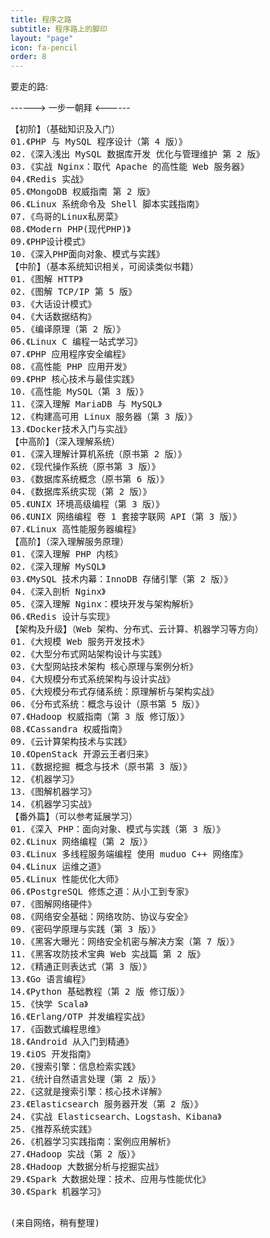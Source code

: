 ```yaml
---
title: 程序之路
subtitle: 程序路上的脚印
layout: "page"
icon: fa-pencil
order: 8
---
```


要走的路:

------> 一步一朝拜 <------

<pre>
【初阶】（基础知识及入门）
01.《PHP 与 MySQL 程序设计（第 4 版）》
02.《深入浅出 MySQL 数据库开发 优化与管理维护 第 2 版》
03.《实战 Nginx：取代 Apache 的高性能 Web 服务器》
04.《Redis 实战》
05.《MongoDB 权威指南 第 2 版》
06.《Linux 系统命令及 Shell 脚本实践指南》
07.《鸟哥的Linux私房菜》
08.《Modern PHP(现代PHP)》
09.《PHP设计模式》
10.《深入PHP面向对象、模式与实践》
【中阶】（基本系统知识相关，可阅读类似书籍）
01.《图解 HTTP》
02.《图解 TCP/IP 第 5 版》
03.《大话设计模式》
04.《大话数据结构》
05.《编译原理（第 2 版）》
06.《Linux C 编程一站式学习》
07.《PHP 应用程序安全编程》
08.《高性能 PHP 应用开发》
09.《PHP 核心技术与最佳实践》
10.《高性能 MySQL（第 3 版）》
11.《深入理解 MariaDB 与 MySQL》
12.《构建高可用 Linux 服务器（第 3 版）》
13.《Docker技术入门与实战》
【中高阶】（深入理解系统）
01.《深入理解计算机系统（原书第 2 版）》
02.《现代操作系统（原书第 3 版）》
03.《数据库系统概念（原书第 6 版）》
04.《数据库系统实现（第 2 版）》
05.《UNIX 环境高级编程（第 3 版）》
06.《UNIX 网络编程 卷 1 套接字联网 API（第 3 版）》
07.《Linux 高性能服务器编程》
【高阶】（深入理解服务原理）
01.《深入理解 PHP 内核》
02.《深入理解 MySQL》
03.《MySQL 技术内幕：InnoDB 存储引擎（第 2 版）》
04.《深入剖析 Nginx》
05.《深入理解 Nginx：模块开发与架构解析》
06.《Redis 设计与实现》
【架构及升级】（Web 架构、分布式、云计算、机器学习等方向）
01.《大规模 Web 服务开发技术》
02.《大型分布式网站架构设计与实践》
03.《大型网站技术架构 核心原理与案例分析》
04.《大规模分布式系统架构与设计实战》
05.《大规模分布式存储系统：原理解析与架构实战》
06.《分布式系统：概念与设计（原书第 5 版）》
07.《Hadoop 权威指南（第 3 版 修订版）》
08.《Cassandra 权威指南》
09.《云计算架构技术与实践》
10.《OpenStack 开源云王者归来》
11.《数据挖掘 概念与技术（原书第 3 版）》
12.《机器学习》
13.《图解机器学习》
14.《机器学习实战》
【番外篇】（可以参考延展学习）
01.《深入 PHP：面向对象、模式与实践（第 3 版）》
02.《Linux 网络编程（第 2 版）》
03.《Linux 多线程服务端编程 使用 muduo C++ 网络库》
04.《Linux 运维之道》
05.《Linux 性能优化大师》
06.《PostgreSQL 修炼之道：从小工到专家》
07.《图解网络硬件》
08.《网络安全基础：网络攻防、协议与安全》
09.《密码学原理与实践（第 3 版）》
10.《黑客大曝光：网络安全机密与解决方案（第 7 版）》
11.《黑客攻防技术宝典 Web 实战篇 第 2 版》
12.《精通正则表达式（第 3 版）》
13.《Go 语言编程》
14.《Python 基础教程（第 2 版 修订版）》
15.《快学 Scala》
16.《Erlang/OTP 并发编程实战》
17.《函数式编程思维》
18.《Android 从入门到精通》
19.《iOS 开发指南》
20.《搜索引擎：信息检索实践》
21.《统计自然语言处理（第 2 版）》
22.《这就是搜索引擎：核心技术详解》
23.《Elasticsearch 服务器开发（第 2 版）》
24.《实战 Elasticsearch、Logstash、Kibana》
25.《推荐系统实践》
26.《机器学习实践指南：案例应用解析》
27.《Hadoop 实战（第 2 版）》
28.《Hadoop 大数据分析与挖掘实战》
29.《Spark 大数据处理：技术、应用与性能优化》
30.《Spark 机器学习》
<pre>

(来自网络，稍有整理)